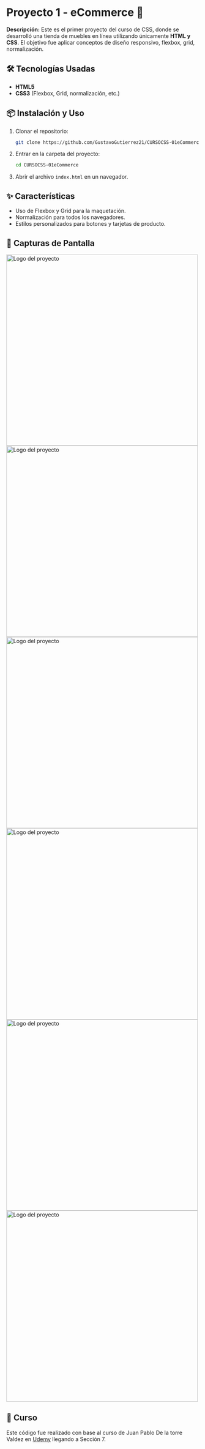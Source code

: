 #  Proyecto 1 - eCommerce 🛒

**Descripción:**
Este es el primer proyecto del curso de CSS, donde se desarrolló una tienda de muebles en línea utilizando únicamente **HTML y CSS**. El objetivo fue aplicar conceptos de diseño responsivo, flexbox, grid, normalización.

## 🛠️ Tecnologías Usadas
- **HTML5**
- **CSS3** (Flexbox, Grid, normalización, etc.)

## 📦 Instalación y Uso
1. Clonar el repositorio:
   ```bash
   git clone https://github.com/GustavoGutierrez21/CURSOCSS-01eCommerce
   ```
2. Entrar en la carpeta del proyecto:
   ```bash
   cd CURSOCSS-01eCommerce
   ```
3. Abrir el archivo `index.html` en un navegador.

## ✨ Características  
- Uso de Flexbox y Grid para la maquetación.
- Normalización para todos los navegadores.
- Estilos personalizados para botones y tarjetas de producto.

## 📸 Capturas de Pantalla  
<img src="capturas/1.png" alt="Logo del proyecto" width="500"/>
<img src="capturas/2.png" alt="Logo del proyecto" width="500"/>
<img src="capturas/3.png" alt="Logo del proyecto" width="500"/>
<img src="capturas/4.png" alt="Logo del proyecto" width="500"/>
<img src="capturas/5.png" alt="Logo del proyecto" width="500"/>
<img src="capturas/6.png" alt="Logo del proyecto" width="500"/>

## 📄 Curso
Este código fue realizado con base al curso de Juan Pablo De la torre Valdez en [Udemy](https://www.udemy.com/course/css-grid-y-flexbox-la-guia-definitiva-crea-10-proyectos/?couponCode=LETSLEARNNOW) llegando a Sección 7.